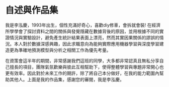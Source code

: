 # 自述與作品集
   我是李泓慶，1993年出生，個性充滿好奇心，喜歡diy修車，會拆就會裝! 在經濟所學學會了探討資料之間的關係與發覺隱藏在數據背後的原因，並用根據不同的實證情況與實驗設計，避免產生統計結果表面上漂亮，然而其實因果關係的謬誤的情況。本人對於數據深感興趣，因此求職意向為能夠實際應用機器學習與深度學習建造更為準確地預測模型與分析之相關工作為優先考量。
	
   在資策會這半年的期間，非常感謝我們這班的同學，大多都非常認真且無私分享自己擅長的項目，團隊氣氛歡樂與彼此互相幫助下，使得整體學習與專題非常開心也更有效率。因此對於未來工作的期許，除了將自己本分做好，在我的能力範圍內幫助其他人。上面是我的作品集，感謝您的審閱，我是李泓慶。
